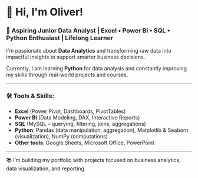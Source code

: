 # 👋 Hi, I'm Oliver!

### 🎯 Aspiring Junior Data Analyst | Excel • Power BI • SQL • Python Enthusiast | Lifelong Learner

I'm passionate about **Data Analytics** and transforming raw data into impactful insights to support smarter business decisions.

Currently, I am learning **Python** for data analysis and constantly improving my skills through real-world projects and courses.

---

### 🛠️ Tools & Skills:

- **Excel** (Power Pivot, Dashboards, PivotTables)
- **Power BI** (Data Modeling, DAX, Interactive Reports)
- **SQL** (MySQL – querying, filtering, joins, aggregations)
- **Python**: Pandas (data manipulation, aggregation), Matplotlib & Seaborn (visualization), NumPy (computations)
- **Other tools**: Google Sheets, Microsoft Office, PowerPoint

---

📚 I’m building my portfolio with projects focused on business analytics, data visualization, and reporting.

